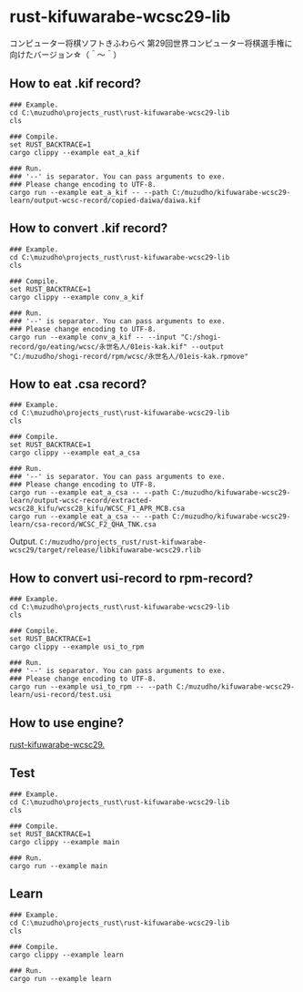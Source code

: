 # rust-kifuwarabe-wcsc29-lib
コンピューター将棋ソフトきふわらべ 第29回世界コンピューター将棋選手権に向けたバージョン☆（＾～＾）

## How to eat .kif record?

```Shell
### Example.
cd C:\muzudho\projects_rust\rust-kifuwarabe-wcsc29-lib
cls

### Compile.
set RUST_BACKTRACE=1
cargo clippy --example eat_a_kif
 
### Run.
### '--' is separator. You can pass arguments to exe.
### Please change encoding to UTF-8.
cargo run --example eat_a_kif -- --path C:/muzudho/kifuwarabe-wcsc29-learn/output-wcsc-record/copied-daiwa/daiwa.kif
```

## How to convert .kif record?

```Shell
### Example.
cd C:\muzudho\projects_rust\rust-kifuwarabe-wcsc29-lib
cls

### Compile.
set RUST_BACKTRACE=1
cargo clippy --example conv_a_kif

### Run.
### '--' is separator. You can pass arguments to exe.
### Please change encoding to UTF-8.
cargo run --example conv_a_kif -- --input "C:/shogi-record/go/eating/wcsc/永世名人/01eis-kak.kif" --output "C:/muzudho/shogi-record/rpm/wcsc/永世名人/01eis-kak.rpmove"
```

## How to eat .csa record?

```Shell
### Example.
cd C:\muzudho\projects_rust\rust-kifuwarabe-wcsc29-lib
cls
 
### Compile.
set RUST_BACKTRACE=1
cargo clippy --example eat_a_csa
 
### Run.
### '--' is separator. You can pass arguments to exe.
### Please change encoding to UTF-8.
cargo run --example eat_a_csa -- --path C:/muzudho/kifuwarabe-wcsc29-learn/output-wcsc-record/extracted-wcsc28_kifu/wcsc28_kifu/WCSC_F1_APR_MCB.csa
cargo run --example eat_a_csa -- --path C:/muzudho/kifuwarabe-wcsc29-learn/csa-record/WCSC_F2_QHA_TNK.csa
```

Output.
`C:/muzudho/projects_rust/rust-kifuwarabe-wcsc29/target/release/libkifuwarabe-wcsc29.rlib`

## How to convert usi-record to rpm-record?

```Shell
### Example.
cd C:\muzudho\projects_rust\rust-kifuwarabe-wcsc29-lib
cls
 
### Compile.
set RUST_BACKTRACE=1
cargo clippy --example usi_to_rpm
 
### Run.
### '--' is separator. You can pass arguments to exe.
### Please change encoding to UTF-8.
cargo run --example usi_to_rpm -- --path C:/muzudho/kifuwarabe-wcsc29-learn/usi-record/test.usi
```

## How to use engine?

[rust-kifuwarabe-wcsc29.](https://github.com/muzudho/kifuwarabe-wcsc29)

## Test

```Shell
### Example.
cd C:\muzudho\projects_rust\rust-kifuwarabe-wcsc29-lib
cls
 
### Compile.
set RUST_BACKTRACE=1
cargo clippy --example main
 
### Run.
cargo run --example main
```

## Learn

```
### Example.
cd C:\muzudho\projects_rust\rust-kifuwarabe-wcsc29-lib
cls
 
### Compile.
cargo clippy --example learn
 
### Run.
cargo run --example learn
```
